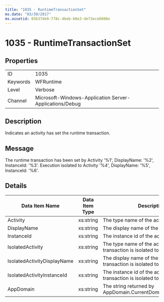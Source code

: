 ```yaml
---
title: "1035 - RuntimeTransactionSet"
ms.date: "03/30/2017"
ms.assetid: 03b37de9-778c-4beb-b0e3-de73ece6088e
---
```

# 1035 - RuntimeTransactionSet
## Properties  
  
|||  
|-|-|  
|ID|1035|  
|Keywords|WFRuntime|  
|Level|Verbose|  
|Channel|Microsoft-Windows-Application Server-Applications/Debug|  
  
## Description  
 Indicates an activity has set the runtime transaction.  
  
## Message  
 The runtime transaction has been set by Activity '%1', DisplayName: '%2', InstanceId: '%3'.  Execution isolated to Activity '%4', DisplayName: '%5', InstanceId: '%6'.  
  
## Details  
  
|Data Item Name|Data Item Type|Description|  
|--------------------|--------------------|-----------------|  
|Activity|xs:string|The type name of the activity.|  
|DisplayName|xs:string|The display name of the activity.|  
|InstanceId|xs:string|The instance id of the activity.|  
|IsolatedActivity|xs:string|The type name of the activity that the transaction is isolated to.|  
|IsolatedActivityDisplayName|xs:string|The display name of the activity that the transaction is isolated to.|  
|IsolatedActivityInstanceId|xs:string|The instance id of the activity that the transaction is isolated to.|  
|AppDomain|xs:string|The string returned by AppDomain.CurrentDomain.FriendlyName.|
